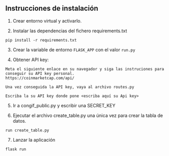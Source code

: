 ## Instrucciones de instalación

1. Crear entorno virtual y activarlo.

2. Instalar las dependencias del fichero requirements.txt
```
pip install -r requirements.txt
```

3. Crear la variable de entorno `FLASK_APP` con el valor `run.py`

4. Obtener API key:
```
Meta el siguiente enlace en su navegador y siga las instruciones para conseguir su API key personal.
https://coinmarketcap.com/api/
```
```
Una vez conseguida la API key, vaya al archivo routes.py
```
```
Escriba la su API key donde pone <escriba aquí su Api key>
```
5. Ir a congif_public.py y escribir una SECRET_KEY

6. Ejecutar el archivo create_table.py una única vez para crear la tabla de datos.
```
run create_table.py 
```

7. Lanzar la aplicación
```
flask run
```
